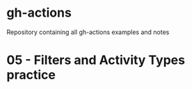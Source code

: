 # gh-actions
  Repository containing all gh-actions examples and notes

# 05 - Filters and Activity Types practice
